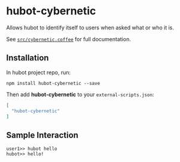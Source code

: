# hubot-cybernetic

Allows hubot to identify itself to users when asked what or who it is.

See [`src/cybernetic.coffee`](src/cybernetic.coffee) for full documentation.

## Installation

In hubot project repo, run:

`npm install hubot-cybernetic --save`

Then add **hubot-cybernetic** to your `external-scripts.json`:

```json
[
  "hubot-cybernetic"
]
```

## Sample Interaction

```
user1>> hubot hello
hubot>> hello!
```

